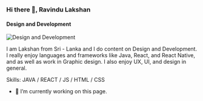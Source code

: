 ### Hi there 👋, Ravindu Lakshan
#### Design and Development
![Design and Development](https://media.licdn.com/dms/image/D5616AQF98p8qAkF3Tg/profile-displaybackgroundimage-shrink_350_1400/0/1694759730547?e=1700092800&v=beta&t=HlLmAzSDGKxsREv798aDST9rNaBE4O6Uca5BuZgHX8c)

I am Lakshan from Sri - Lanka and I do content on Design and Development. I really enjoy languages and frameworks like Java, React, and React Native, and as well as work in Graphic design. I also enjoy UX, UI, and design in general.

Skills: JAVA / REACT / JS / HTML / CSS

- 🔭 I’m currently working on this page. 




